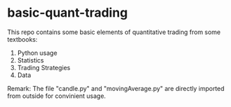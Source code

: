 # basic-quant-trading
This repo contains some basic elements of quantitative trading from some textbooks:
  1. Python usage
  2. Statistics
  3. Trading Strategies
  4. Data

Remark: The file "candle.py" and "movingAverage.py" are directly imported from outside for convinient usage.
